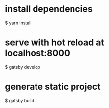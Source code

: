 # install dependencies
$ yarn install

# serve with hot reload at localhost:8000
$ gatsby develop

# generate static project
$ gatsby build
